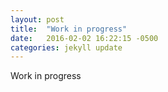 ```yaml
---
layout: post
title:  "Work in progress"
date:   2016-02-02 16:22:15 -0500
categories: jekyll update
---
```

Work in progress
